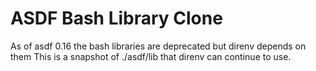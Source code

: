# ASDF Bash Library Clone

As of asdf 0.16 the bash libraries are deprecated but direnv depends on them
This is a snapshot of ./asdf/lib that direnv can continue to use.
